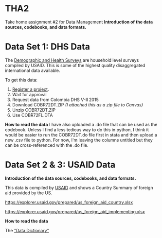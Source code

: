 # THA2
Take home assignment #2 for Data Management 
**Introduction of the data sources, codebooks, and data formats.**


# Data Set 1: DHS Data
The [Demographic and Health Surveys](https://dhsprogram.com/Data/) are household level surveys compiled by USAID. 
This is some of the highest quality disaggregated international data available. 

To get this data: 

1. [Register a project](https://dhsprogram.com/data/new-user-registration.cfm). 
2. Wait for approval
3. Request data from Colombia DHS V-II 2015
4. Download COBR72DT.ZIP *(I attached this as a zip file to Canvas)*
5. Unzip COBR72DT.ZIP 
6. Use COBR72FL.DTA

**How to read the data**
I have also uploaded a .do file that can be used as the codebook. 
Unless I find a less tedious way to do this in python, I think it would be easier to run the COBR72DT.do file first in stata and then upload a new .csv file to python. For now, I'm leaving the columns untitled but they can be cross-referenced with the .do file.  


# Data Set 2 & 3: USAID Data
**Introduction of the data sources, codebooks, and data formats.**

This data is compiled by [USAID](https://explorer.usaid.gov/data.html) and shows a Country Summary of foreign aid provided by the US. 

https://explorer.usaid.gov/prepared/us_foreign_aid_country.xlsx

https://explorer.usaid.gov/prepared/us_foreign_aid_implementing.xlsx


**How to read the data**

The ["Data Dictionary"](https://explorer.usaid.gov/prepared/DataDictionary_ForeignAidExplorer.pdf)
